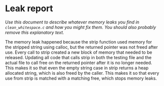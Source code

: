 # Leak report

_Use this document to describe whatever memory leaks
you find in `clean_whitespace.c` and how you might fix
them. You should also probably remove this explanatory
text._


The memory leak happened because the strip function used memory for the stripped string using calloc, 
but the returned pointer was not freed after use. Every call to strip created a new block of memory that 
needed to be released. Updating all code that calls strip in both the testing file and the actual file to 
call free on the returned pointer after it is no longer needed. This makes it so that even the empty string 
case in strip returns a heap allocated string, which is also freed by the caller. This makes it so that every 
use from strip is matched with a matching free, which stops memory leaks.